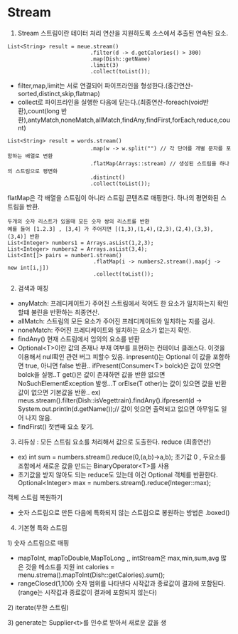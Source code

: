 # Stream

1. Stream 스트림이란 테이터 처리 연산을 지원하도록 소스에서 추출된 연속된 요소.

```text
List<String> result = meue.stream()
                          .filter(d -> d.getCalories() > 300)
                          .map(Dish::getName)
                          .limit(3)
                          .collect(toList());
```

* filter,map,limit는 서로 연결되어 파이프라인을 형성한다.\(중간연산- sorted,distinct,skip,flatmap\) 
* collect로 파이프라인을 실행한 다음에 닫는다.\(최종연산-foreach\(void반환\),count\(long 반환\),antyMatch,noneMatch,allMatch,findAny,findFirst,forEach,reduce,count\) 

```text
List<String> result = words.stream()
                          .map(w -> w.split("") // 각 단어를 개별 문자를 포함하는 배열로 변환
                          .flatMap(Arrays::stream) // 생성된 스트림을 하나의 스트림으로 평면화
                          .distinct()
                          .collect(toList());
```

flatMap은 각 배열을 스트림이 아니라 스트림 콘텐츠로 매핑한다. 하나의 평면화된 스트림을 반환.

```text
두개의 숫자 리스트가 있을때 모든 숫자 쌍의 리스트를 반환
예를 들어 [1.2.3] , [3,4] 가 주어지면 [(1,3),(1,4),(2,3),(2,4),(3,3),(3,4)] 반환
List<Integer> numbers1 = Arrays.asList(1,2,3);
List<Integer> numbers2 = Arrays.asList(3,4);
List<Int[]> pairs = number1.stream()
                           .flatMap(i -> numbers2.stream().map(j -> new int[i,j])
                           .collect(toList());
```

2. 검색과 매칭

* anyMatch: 프레디케이트가 주어진 스트림에서 적어도 한 요소가 일치하는지 확인할떄 불린을 반환하는 최종연산.
* allMatch: 스트림의 모든 요소가 주어진 프레디케이트와 일치하는 지를 검사.
* noneMatch: 주어진 프레디케이트와 일치하는 요소가 없는지 확인.
* findAny\(\) 현재 스트림에서 임의의 요소를 반환
* Optional&lt;T&gt;이란 값의 존재나 부재 여부를 표현하는 컨테이너 클래스다. 이것을 이용해서 null확인 관련 버그 피할수 있음.  inpresent\(\)는 Optional 이 값을 포함하면 true, 아니면 false 반환.. ifPresent\(Consumer&lt;T&gt; bolck\)은 값이 있으면 bolck을 실행..T get\(\)은 값이 존재하면 값을 반환 없으면 NoSuchElementException 발생...T orElse\(T other\)는 값이 있으면 값을 반환 값이 없으면 기본값을 반환..                                                      ex\) meus.stream\(\).filter\(Dish::isVegettrain\).findAny\(\).ifpresent\(d -&gt; System.out.println\(d.getName\(\)\);// 값이 잇으면 출력되고 없으면 아무일도 일어 나지 않음.
* findFirst\(\) 첫번째 요소 찾기.

3. 리듀싱 : 모든 스트림 요소를 처리해서 값으로 도출한다. reduce \(최종연산\)

* ex\) int sum = numbers.stream\(\).reduce\(0,\(a,b\)-&gt;a,b\);                             초기값 0 , 두요소를 조합에서 새로운 값을 만드는 BinaryOperator&lt;T&gt;를 사용
* 초기값을 받지 않아도 되는 reduce도 있는데 이건 Optional 객체를 반환한다.  Optional&lt;Integer&gt; max = numbers.stream\(\).reduce\(Integer::max\);

객체 스트림 복원하기 

* 숫자 스트림으로 만든 다음에 특화되지 않는 스트림으로 봉원하는 방법은 .boxed\(\)

4. 기본형 특화 스트림

1\) 숫자 스트림으로 매핑 

* mapToInt, mapToDouble,MapToLong ,, intStream은 max,min,sum,avg 많은 것을 메소드를 지원                                                      int calories = menu.strema\(\).mapToInt\(Dish::getCalories\).sum\(\);
* rangeClosed\(1,100\) 숫자 범위를 나타낸다 시작값과 종료값이 결과에 포함된다. \(range는 시작값과 종료값이 결과에 포함되지 않는다\)

2\) iterate\(무한 스트림\)

3\) generate는 Supplier&lt;t&gt;를 인수로 받아서 새로운 값을 생

